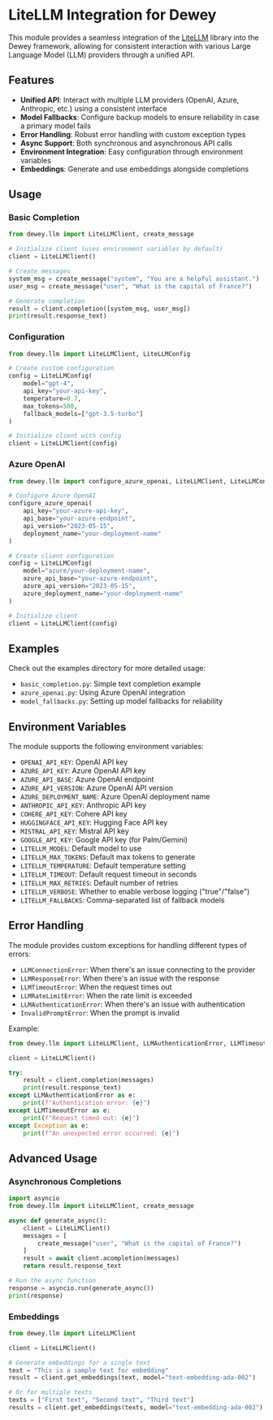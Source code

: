 # LiteLLM Integration for Dewey

This module provides a seamless integration of the [LiteLLM](https://docs.litellm.ai/docs/) library into the Dewey framework, allowing for consistent interaction with various Large Language Model (LLM) providers through a unified API.

## Features

- **Unified API**: Interact with multiple LLM providers (OpenAI, Azure, Anthropic, etc.) using a consistent interface
- **Model Fallbacks**: Configure backup models to ensure reliability in case a primary model fails
- **Error Handling**: Robust error handling with custom exception types
- **Async Support**: Both synchronous and asynchronous API calls
- **Environment Integration**: Easy configuration through environment variables
- **Embeddings**: Generate and use embeddings alongside completions

## Usage

### Basic Completion

```python
from dewey.llm import LiteLLMClient, create_message

# Initialize client (uses environment variables by default)
client = LiteLLMClient()

# Create messages
system_msg = create_message("system", "You are a helpful assistant.")
user_msg = create_message("user", "What is the capital of France?")

# Generate completion
result = client.completion([system_msg, user_msg])
print(result.response_text)
```

### Configuration

```python
from dewey.llm import LiteLLMClient, LiteLLMConfig

# Create custom configuration
config = LiteLLMConfig(
    model="gpt-4",
    api_key="your-api-key",
    temperature=0.7,
    max_tokens=500,
    fallback_models=["gpt-3.5-turbo"]
)

# Initialize client with config
client = LiteLLMClient(config)
```

### Azure OpenAI

```python
from dewey.llm import configure_azure_openai, LiteLLMClient, LiteLLMConfig

# Configure Azure OpenAI
configure_azure_openai(
    api_key="your-azure-api-key",
    api_base="your-azure-endpoint",
    api_version="2023-05-15",
    deployment_name="your-deployment-name"
)

# Create client configuration
config = LiteLLMConfig(
    model="azure/your-deployment-name",
    azure_api_base="your-azure-endpoint",
    azure_api_version="2023-05-15",
    azure_deployment_name="your-deployment-name"
)

# Initialize client
client = LiteLLMClient(config)
```

## Examples

Check out the examples directory for more detailed usage:

- `basic_completion.py`: Simple text completion example
- `azure_openai.py`: Using Azure OpenAI integration
- `model_fallbacks.py`: Setting up model fallbacks for reliability

## Environment Variables

The module supports the following environment variables:

- `OPENAI_API_KEY`: OpenAI API key
- `AZURE_API_KEY`: Azure OpenAI API key
- `AZURE_API_BASE`: Azure OpenAI endpoint
- `AZURE_API_VERSION`: Azure OpenAI API version
- `AZURE_DEPLOYMENT_NAME`: Azure OpenAI deployment name
- `ANTHROPIC_API_KEY`: Anthropic API key
- `COHERE_API_KEY`: Cohere API key
- `HUGGINGFACE_API_KEY`: Hugging Face API key
- `MISTRAL_API_KEY`: Mistral API key
- `GOOGLE_API_KEY`: Google API key (for Palm/Gemini)
- `LITELLM_MODEL`: Default model to use
- `LITELLM_MAX_TOKENS`: Default max tokens to generate
- `LITELLM_TEMPERATURE`: Default temperature setting
- `LITELLM_TIMEOUT`: Default request timeout in seconds
- `LITELLM_MAX_RETRIES`: Default number of retries
- `LITELLM_VERBOSE`: Whether to enable verbose logging ("true"/"false")
- `LITELLM_FALLBACKS`: Comma-separated list of fallback models

## Error Handling

The module provides custom exceptions for handling different types of errors:

- `LLMConnectionError`: When there's an issue connecting to the provider
- `LLMResponseError`: When there's an issue with the response
- `LLMTimeoutError`: When the request times out
- `LLMRateLimitError`: When the rate limit is exceeded
- `LLMAuthenticationError`: When there's an issue with authentication
- `InvalidPromptError`: When the prompt is invalid

Example:

```python
from dewey.llm import LiteLLMClient, LLMAuthenticationError, LLMTimeoutError

client = LiteLLMClient()

try:
    result = client.completion(messages)
    print(result.response_text)
except LLMAuthenticationError as e:
    print(f"Authentication error: {e}")
except LLMTimeoutError as e:
    print(f"Request timed out: {e}")
except Exception as e:
    print(f"An unexpected error occurred: {e}")
```

## Advanced Usage

### Asynchronous Completions

```python
import asyncio
from dewey.llm import LiteLLMClient, create_message

async def generate_async():
    client = LiteLLMClient()
    messages = [
        create_message("user", "What is the capital of France?")
    ]
    result = await client.acompletion(messages)
    return result.response_text

# Run the async function
response = asyncio.run(generate_async())
print(response)
```

### Embeddings

```python
from dewey.llm import LiteLLMClient

client = LiteLLMClient()

# Generate embeddings for a single text
text = "This is a sample text for embedding"
result = client.get_embeddings(text, model="text-embedding-ada-002")

# Or for multiple texts
texts = ["First text", "Second text", "Third text"]
results = client.get_embeddings(texts, model="text-embedding-ada-002")
``` 